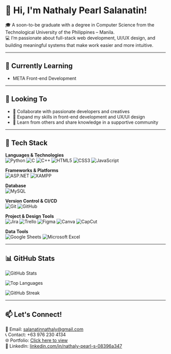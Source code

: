 # 👋 Hi, I'm Nathaly Pearl Salanatin!

🎓 A soon-to-be graduate with a degree in Computer Science from the Technological University of the Philippines – Manila.  
💻 I’m passionate about full-stack web development, UI/UX design, and building meaningful systems that make work easier and more intuitive.

---

## 🌱 Currently Learning
- META Front-end Development  
---

## 🤝 Looking To

- 🤝 Collaborate with passionate developers and creatives  
- 🧠 Expand my skills in front-end development and UX/UI design  
- 🌱 Learn from others and share knowledge in a supportive community  

---

## 🚀 Tech Stack

**Languages & Technologies**  
![Python](https://img.shields.io/badge/Python-3670A0?style=for-the-badge&logo=python&logoColor=white)
![C](https://img.shields.io/badge/C-00599C?style=for-the-badge&logo=c&logoColor=white)
![C++](https://img.shields.io/badge/C++-00599C?style=for-the-badge&logo=cplusplus&logoColor=white)
![HTML5](https://img.shields.io/badge/HTML5-E34F26?style=for-the-badge&logo=html5&logoColor=white)
![CSS3](https://img.shields.io/badge/CSS3-1572B6?style=for-the-badge&logo=css3&logoColor=white)
![JavaScript](https://img.shields.io/badge/JavaScript-F7DF1E?style=for-the-badge&logo=javascript&logoColor=black)

**Frameworks & Platforms**  
![ASP.NET](https://img.shields.io/badge/ASP.NET-512BD4?style=for-the-badge&logo=dotnet&logoColor=white)
![XAMPP](https://img.shields.io/badge/XAMPP-FB7A24?style=for-the-badge&logo=xampp&logoColor=white)

**Database**  
![MySQL](https://img.shields.io/badge/MySQL-4479A1?style=for-the-badge&logo=mysql&logoColor=white)

**Version Control & CI/CD**  
![Git](https://img.shields.io/badge/Git-F05032?style=for-the-badge&logo=git&logoColor=white)
![GitHub](https://img.shields.io/badge/GitHub-100000?style=for-the-badge&logo=github&logoColor=white)

**Project & Design Tools**  
![Jira](https://img.shields.io/badge/Jira-0052CC?style=for-the-badge&logo=jira&logoColor=white)
![Trello](https://img.shields.io/badge/Trello-0052CC?style=for-the-badge&logo=trello&logoColor=white)
![Figma](https://img.shields.io/badge/Figma-F24E1E?style=for-the-badge&logo=figma&logoColor=white)
![Canva](https://img.shields.io/badge/Canva-00C4CC?style=for-the-badge&logo=canva&logoColor=white)
![CapCut](https://img.shields.io/badge/CapCut-000000?style=for-the-badge&logo=capcut&logoColor=white)

**Data Tools**  
![Google Sheets](https://img.shields.io/badge/Google%20Sheets-34A853?style=for-the-badge&logo=googlesheets&logoColor=white)
![Microsoft Excel](https://img.shields.io/badge/Microsoft%20Excel-217346?style=for-the-badge&logo=microsoftexcel&logoColor=white)

---

## 📊 GitHub Stats

![GitHub Stats](https://github-readme-stats.vercel.app/api?username=aly071&show_icons=true&theme=tokyonight)

![Top Languages](https://github-readme-stats.vercel.app/api/top-langs/?username=aly071&layout=compact&theme=tokyonight)

![GitHub Streak](https://streak-stats.demolab.com?user=aly071&theme=tokyonight&hide_border=false)


---

## 📫 Let's Connect!
📧 Email: salanatinnathaly@gmail.com  
📞 Contact: +63 976 230 4134  
🌐 Portfolio: [Click here to view](https://salanatinnathaly.wixsite.com/salanatin)  
💼 LinkedIn: [linkedin.com/in/nathaly-pearl-s-08396a347](https://www.linkedin.com/in/nathaly-pearl-s-08396a347)

